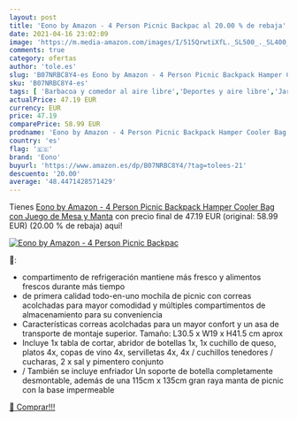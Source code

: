 ```yaml
---
layout: post
title: 'Eono by Amazon - 4 Person Picnic Backpac al 20.00 % de rebaja'
date: 2021-04-16 23:02:09
image: 'https://m.media-amazon.com/images/I/515QrwtiXfL._SL500_._SL400_.jpg'
comments: true
category: ofertas
author: 'tole.es'
slug: 'B07NRBC8Y4-es Eono by Amazon - 4 Person Picnic Backpack Hamper Cooler...'
sku: 'B07NRBC8Y4-es'
tags: [ 'Barbacoa y comedor al aire libre','Deportes y aire libre','Jardín','Mochilas de picnic para vajilla de exterior y picnic','Vajilla de exterior y picnic','backpack','eono', ]
actualPrice: 47.19 EUR
currency: EUR
price: 47.19
comparePrice: 58.99 EUR
prodname: 'Eono by Amazon - 4 Person Picnic Backpack Hamper Cooler Bag con Juego de Mesa y Manta'
country: 'es'
flag: '🇪🇸'
brand: 'Eono'
buyurl: 'https://www.amazon.es/dp/B07NRBC8Y4/?tag=tolees-21'
descuento: '20.00'
average: '48.4471428571429'
---
```


Tienes [Eono by Amazon - 4 Person Picnic Backpack Hamper Cooler Bag con Juego de Mesa y Manta](https://www.amazon.es/dp/B07NRBC8Y4/?tag=tolees-21) con precio final de  47.19 EUR (original: 58.99 EUR) (20.00 %  de rebaja) aqui!

[![Eono by Amazon - 4 Person Picnic Backpac](https://m.media-amazon.com/images/I/515QrwtiXfL._SL500_._SL400_.jpg)](https://www.amazon.es/dp/B07NRBC8Y4/?tag=tolees-21)

🔎:

- compartimento de refrigeración mantiene más fresco y alimentos frescos durante más tiempo
- de primera calidad todo-en-uno mochila de picnic con correas acolchadas para mayor comodidad y múltiples compartimentos de almacenamiento para su conveniencia
- Características correas acolchadas para un mayor confort y un asa de transporte de montaje superior. Tamaño: L30.5 x W19 x H41.5 cm aprox
- Incluye 1x tabla de cortar, abridor de botellas 1x, 1x cuchillo de queso, platos 4x, copas de vino 4x, servilletas 4x, 4x / cuchillos tenedores / cucharas, 2 x sal y pimentero conjunto
- / También se incluye enfriador Un soporte de botella completamente desmontable, además de una 115cm x 135cm gran raya manta de picnic con la base impermeable

[🛒 Comprar!!!](https://www.amazon.es/dp/B07NRBC8Y4/?tag=tolees-21)
